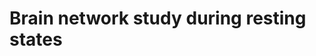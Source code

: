 # Brain network study during resting states


<div align = "center><img src="https://i2.wp.com/neurosciencenews.com/files/2017/11/mind-consciouness-neurosciencenews.jpg?fit=1400%2C933&ssl=1"></div>
